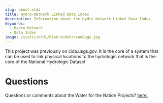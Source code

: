 ```yaml
---
slug: about-nldi
title: Hydro-Network Linked Data Index
description: Information about the Hydro-Network Linked Data Index.
keywords:
  - Hydro-Network
  - Data Index 
image: /static/nldi/RioGrandeStreamGage.jpg
---
```


This project was previously on cida.usgs.gov.  It is the core of a system that can be used to link physical locations to the hydrologic network that is the core of the National Hydrologic Dataset 

Questions
==========
Questions or comments about the Water for the Nation Projects? [here.](https://water.usgs.gov/contact/gsanswers?pemail=gs-w-ks_NWISWeb_Data_Inquiries&subject=Site+Number%3A+07144100&viewnote=%3CH1%3EUSGS+NWIS+Feedback+Request%3C%2FH1%3E%3Cp%3E%3Cb%3EPlease+enter+a+subject+in+the+form+below+that+briefly+summarizes+your+request%3C%2Fb%3E%3C%2Fp%3E) 

